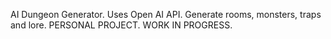 AI Dungeon Generator. Uses Open AI API.
Generate rooms, monsters, traps and lore. 
PERSONAL PROJECT. WORK IN PROGRESS.
